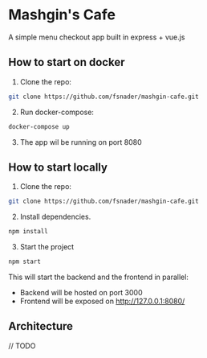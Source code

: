 # Mashgin's Cafe

A simple menu checkout app built in express + vue.js

## How to start on docker
1. Clone the repo:
```bash
git clone https://github.com/fsnader/mashgin-cafe.git
```

2. Run docker-compose:
```bash
docker-compose up
```
3. The app wil be running on port 8080

## How to start locally
1. Clone the repo:
```bash
git clone https://github.com/fsnader/mashgin-cafe.git
```
2. Install dependencies.
```bash
npm install
```

3. Start the project
```bash
npm start
```
This will start the backend and the frontend in parallel:
- Backend will be hosted on port 3000
- Frontend will be exposed on http://127.0.0.1:8080/

## Architecture
// TODO

